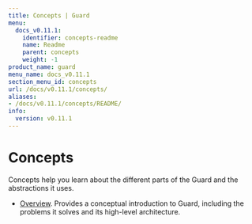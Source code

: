 ```yaml
---
title: Concepts | Guard
menu:
  docs_v0.11.1:
    identifier: concepts-readme
    name: Readme
    parent: concepts
    weight: -1
product_name: guard
menu_name: docs_v0.11.1
section_menu_id: concepts
url: /docs/v0.11.1/concepts/
aliases:
- /docs/v0.11.1/concepts/README/
info:
  version: v0.11.1
---
```


# Concepts

Concepts help you learn about the different parts of the Guard and the abstractions it uses.

- [Overview](/docs/v0.11.1/concepts/overview). Provides a conceptual introduction to Guard, including the problems it solves and its high-level architecture.
